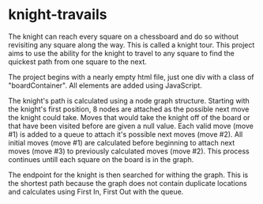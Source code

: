 # knight-travails
The knight can reach every square on a chessboard and do so without revisiting any square along the way. This is called a knight tour. This project aims to use the ability for the knight to travel to any square to find the quickest path from one square to the next.

The project begins with a nearly empty html file, just one div with a class of "boardContainer". All elements are added using JavaScript.

The knight's path is calculated using a node graph structure. Starting with the knight's first position, 8 nodes are attached as the possible next move the knight could take. Moves that would take the knight off of the board or that have been visited before are given a null value. Each valid move (move #1) is added to a queue to attach it's possible next moves (move #2). All initial moves (move #1) are calculated before beginning to attach next moves (move #3) to previously calculated moves (move #2). This process continues untill each square on the board is in the graph.

The endpoint for the knight is then searched for withing the graph. This is the shortest path because the graph does not contain duplicate locations and calculates using First In, First Out with the queue.
